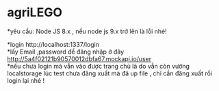 # agriLEGO
*yêu cầu: Node JS 8.x , nếu node js 9.x trở lên là lỗi nhé!

*login http://localhost:1337/login
<br>*lấy Email ,password để đăng nhập ở đây http://5a4f02121b90570012dbfa67.mockapi.io/user
<br>*nếu chưa login mà vẫn vào được trang chủ là do vẫn còn vướng localstorage lúc test chưa đăng xuất mà đã up file , chỉ cần đăng xuất rồi login lại nhé !
